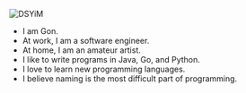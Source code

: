 ![DSYiM](https://gonn.org/dsyim.svg)

- I am Gon.
- At work, I am a software engineer.
- At home, I am an amateur artist.
- I like to write programs in Java, Go, and Python.
- I love to learn new programming languages.
- I believe naming is the most difficult part of programming.

